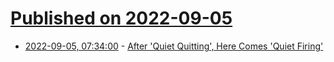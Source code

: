 # [Published on 2022-09-05](index.md)

* [2022-09-05, 07:34:00](https://it.slashdot.org/story/22/09/05/049239/after-quiet-quitting-here-comes-quiet-firing?utm_source=rss1.0mainlinkanon&utm_medium=feed) - [After 'Quiet Quitting', Here Comes 'Quiet Firing'](https://it.slashdot.org/story/22/09/05/049239/after-quiet-quitting-here-comes-quiet-firing?utm_source=rss1.0mainlinkanon&utm_medium=feed)
